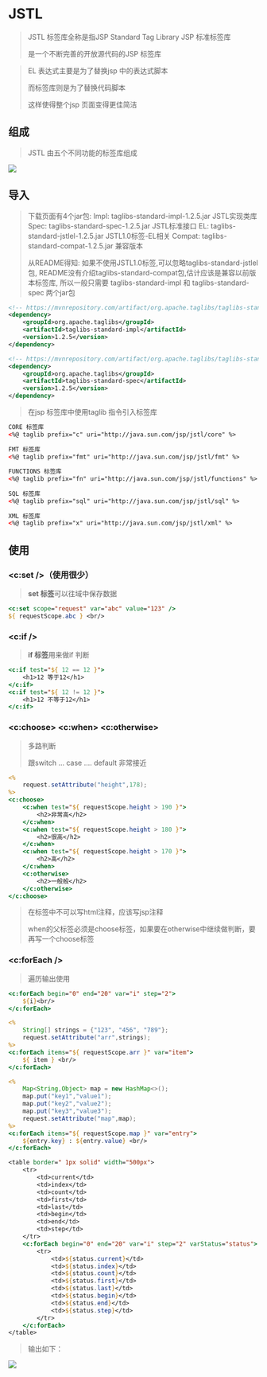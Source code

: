 # JSTL

> JSTL 标签库全称是指JSP Standard Tag Library JSP 标准标签库
>
> 是一个不断完善的开放源代码的JSP 标签库

> EL 表达式主要是为了替换jsp 中的表达式脚本
>
> 而标签库则是为了替换代码脚本
>
> 这样使得整个jsp 页面变得更佳简洁



## 组成

> JSTL 由五个不同功能的标签库组成

![](C:\Users\augus\Documents\GitHub\JavaNoteandPractice\JavaWeb\JSTL\笔记\jstl1.PNG)

## 导入

> 下载页面有4个jar包:
>     Impl:   taglibs-standard-impl-1.2.5.jar    JSTL实现类库
>     Spec:   taglibs-standard-spec-1.2.5.jar    JSTL标准接口
>     EL:     taglibs-standard-jstlel-1.2.5.jar  JSTL1.0标签-EL相关
>     Compat: taglibs-standard-compat-1.2.5.jar  兼容版本
>
> 从README得知: 
>     如果不使用JSTL1.0标签,可以忽略taglibs-standard-jstlel包,
>     README没有介绍taglibs-standard-compat包,估计应该是兼容以前版本标签库,
>     所以一般只需要 taglibs-standard-impl 和 taglibs-standard-spec 两个jar包

```xml
<!-- https://mvnrepository.com/artifact/org.apache.taglibs/taglibs-standard-impl -->
<dependency>
    <groupId>org.apache.taglibs</groupId>
    <artifactId>taglibs-standard-impl</artifactId>
    <version>1.2.5</version>
</dependency>

<!-- https://mvnrepository.com/artifact/org.apache.taglibs/taglibs-standard-spec -->
<dependency>
    <groupId>org.apache.taglibs</groupId>
    <artifactId>taglibs-standard-spec</artifactId>
    <version>1.2.5</version>
</dependency>
```

> 在jsp 标签库中使用taglib 指令引入标签库

```html
CORE 标签库
<%@ taglib prefix="c" uri="http://java.sun.com/jsp/jstl/core" %>
    
FMT 标签库
<%@ taglib prefix="fmt" uri="http://java.sun.com/jsp/jstl/fmt" %>
    
FUNCTIONS 标签库
<%@ taglib prefix="fn" uri="http://java.sun.com/jsp/jstl/functions" %>
    
SQL 标签库
<%@ taglib prefix="sql" uri="http://java.sun.com/jsp/jstl/sql" %>
    
XML 标签库
<%@ taglib prefix="x" uri="http://java.sun.com/jsp/jstl/xml" %>
```

## 使用

### <c:set />（使用很少）

> **set 标签**可以往域中保存数据

```jsp
<c:set scope="request" var="abc" value="123" />
${ requestScope.abc } <br/>
```



### <c:if />

> **if 标签**用来做if 判断

```jsp
<c:if test="${ 12 == 12 }">
    <h1>12 等于12</h1>
</c:if>
<c:if test="${ 12 != 12 }">
    <h1>12 不等于12</h1>
</c:if>
```



### \<c:choose> \<c:when> \<c:otherwise>

> 多路判断
>
> 跟switch ... case .... default 非常接近

```jsp
<%
    request.setAttribute("height",178);
%>
<c:choose>
    <c:when test="${ requestScope.height > 190 }">
        <h2>非常高</h2>
    </c:when>
    <c:when test="${ requestScope.height > 180 }">
        <h2>很高</h2>
    </c:when>
    <c:when test="${ requestScope.height > 170 }">
        <h2>高</h2>
    </c:when>
    <c:otherwise>
        <h2>一般般</h2>
    </c:otherwise>
</c:choose>
```

> 在标签中不可以写html注释，应该写jsp注释
>
> when的父标签必须是choose标签，如果要在otherwise中继续做判断，要再写一个choose标签



### <c:forEach />

> 遍历输出使用

```jsp
<c:forEach begin="0" end="20" var="i" step="2">
    ${i}<br/>
</c:forEach>
```

```jsp
<%
    String[] strings = {"123", "456", "789"};
    request.setAttribute("arr",strings);
%>
<c:forEach items="${ requestScope.arr }" var="item">
    ${ item } <br/>
</c:forEach>
```

```jsp
<%
    Map<String,Object> map = new HashMap<>();
    map.put("key1","value1");
    map.put("key2","value2");
    map.put("key3","value3");
    request.setAttribute("map",map);
%>
<c:forEach items="${ requestScope.map }" var="entry">
    ${entry.key} : ${entry.value} <br/>
</c:forEach>
```



```jsp
<table border=" 1px solid" width="500px">
    <tr>
        <td>current</td>
        <td>index</td>
        <td>count</td>
        <td>first</td>
        <td>last</td>
        <td>begin</td>
        <td>end</td>
        <td>step</td>
    </tr>
    <c:forEach begin="0" end="20" var="i" step="2" varStatus="status">
        <tr>
            <td>${status.current}</td>
            <td>${status.index}</td>
            <td>${status.count}</td>
            <td>${status.first}</td>
            <td>${status.last}</td>
            <td>${status.begin}</td>
            <td>${status.end}</td>
            <td>${status.step}</td>
        </tr>
    </c:forEach>
</table>
```

> 输出如下：

![](C:\Users\augus\Documents\GitHub\JavaNoteandPractice\JavaWeb\JSTL\笔记\jstl.PNG)

